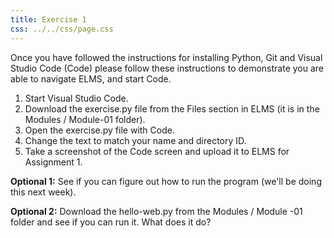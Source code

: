 ```yaml
---
title: Exercise 1
css: ../../css/page.css
---
```


Once you have followed the instructions for installing Python, Git and Visual
Studio Code (Code) please follow these instructions to demonstrate you are able to
navigate ELMS, and start Code.

1. Start Visual Studio Code.
2. Download the exercise.py file from the Files section in ELMS (it is in the 
   Modules / Module-01 folder).
3. Open the exercise.py file with Code.
4. Change the text to match your name and directory ID.
5. Take a screenshot of the Code screen and upload it to ELMS for Assignment 1.

**Optional 1:** See if you can figure out how to run the program (we'll be doing
this next week).

**Optional 2:** Download the hello-web.py from the Modules / Module -01 folder
and see if you can run it. What does it do?


